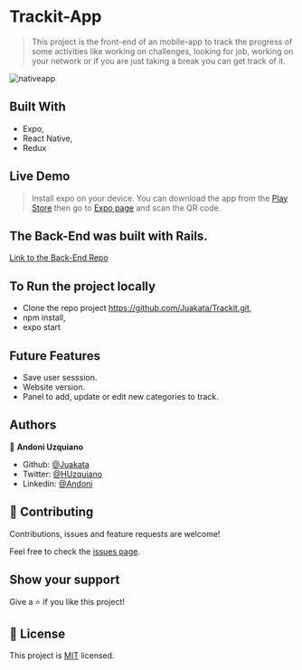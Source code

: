# Trackit-App

> This project is the front-end of an mobile-app to track the progress of some activities like working on challenges, looking for job, working on your network or if you are just taking a break you can get track of it.

![nativeapp](https://user-images.githubusercontent.com/11781597/76324032-176a6600-62ab-11ea-8e51-aa084159089f.png)

## Built With
- Expo,
- React Native,
- Redux

## Live Demo
> Install expo on your device. You can download the app from the [Play Store](https://play.google.com/store/apps/details?id=host.exp.exponent&hl=es_SV) then go to [Expo page](https://expo.io/@juakata/Trackit) and scan the QR code.

## The Back-End was built with Rails.

[Link to the Back-End Repo](https://github.com/Juakata/Trackit-BackEnd)

## To Run the project locally

- Clone the repo project https://github.com/Juakata/Trackit.git,
- npm install,
- expo start

## Future Features

- Save user sesssion.
- Website version.
- Panel to add, update or edit new categories to track.

## Authors

👤 **Andoni Uzquiano**

- Github: [@Juakata](https://github.com/Juakata)
- Twitter: [@HUzquiano](https://twitter.com/HUzquiano)
- Linkedin: [@Andoni](https://www.linkedin.com/in/andoni-uzquiano-31304818a/)

## 🤝 Contributing

Contributions, issues and feature requests are welcome!

Feel free to check the [issues page](https://github.com/Juakata/Trackit).

## Show your support

Give a ⭐️ if you like this project!

## 📝 License

This project is [MIT](https://opensource.org/licenses/MIT) licensed.

